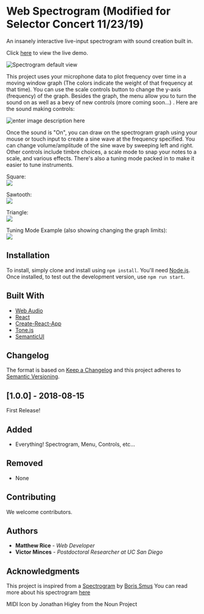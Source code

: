 ﻿# Web Spectrogram (Modified for Selector Concert 11/23/19)
An insanely interactive live-input spectrogram with sound creation built in. 

Click [here](https://spectrogram.sciencemusic.org/) to view the live demo. 


![Spectrogram default view](https://lh3.googleusercontent.com/57iLjVbwBOKjZpW-XJ6qe4S9uNAXCqPGH4P8_qnpqsxXODqqTL17dEFAGjssYW6NVuOLzB6p81dv "Spectrogram" )

This project uses your microphone data to plot frequency over time in a moving window graph (The colors indicate the weight of that frequency at that time). You can use the scale controls button to change the y-axis (frequency) of the graph. Besides the graph, the menu allow you to turn the sound on as well as a bevy of new controls (more coming soon...) . Here are the sound making controls: 

![enter image description here](https://lh3.googleusercontent.com/pZTXQ_Yxt6rbPL0v7XeAPRdynsxNMO67jQsu4tPM0qBxW5hwBswF3Em0ezsSvPRo1ccCmZz3fy3M "Spectrogram_Menu")

Once the sound is "On", you can draw on the spectrogram graph using your mouse or touch input to create a sine wave at the frequency specified. You can change volume/amplitude of the sine wave by sweeping left and right. Other controls include timbre choices, a scale mode to snap your notes to a scale, and various effects. There's also a tuning mode packed in to make it easier to tune instruments. 

Square:\
![
](https://lh3.googleusercontent.com/xGo5dNOvAAhOwFu2eUjYHOAEn8GE1l_y1p80ENIRG4HIcsbtPgl7iAqd7JcUZDS33gaW_Kfgropl "Square_Wave")

Sawtooth:\
![
](https://lh3.googleusercontent.com/8qVazrwbPwQ_C44UbO-nO0r5ITF6nEVKcosLHP0PCwr8tX2ZIBWrIfP2dTwhVWCbTGyIqUQbFzgL "Sawtooth Wave")

Triangle:\
![
](https://lh3.googleusercontent.com/DnLepvlCREk4FXiKaHhPb1flFiOer36DWRejN650HAETR-3y5HX-UweyaFPw7E1lXxw2XwJFNfLZ "Triangle_Wave")

Tuning Mode Example (also showing changing the graph limits):\
![
](https://lh3.googleusercontent.com/wkzPuWJbNyl4CV2gcuorc-nF_n4-St8B66KsldDXmR8QBS2Yaz8Ym_bVAGsiwPA_2NMbTdRtv0h7 "Tuning_Mode")

## Installation
To install, simply clone and install using `npm install`. You'll need [Node.js](https://nodejs.org/en/download/). Once installed, to test out the development version, use `npm run start`. 

## Built With

* [Web Audio](https://developer.mozilla.org/en-US/docs/Web/API/Web_Audio_API)
* [React](https://github.com/facebook/react) 
* [Create-React-App](https://github.com/facebook/create-react-app)
* [Tone.js](https://tonejs.github.io) 
* [SemanticUI](https://react.semantic-ui.com/) 

## Changelog
The format is based on [Keep a Changelog](http://keepachangelog.com/en/1.0.0/)
and this project adheres to [Semantic Versioning](http://semver.org/spec/v2.0.0.html).

## [1.0.0] - 2018-08-15
First Release!
## Added
 - Everything! Spectrogram, Menu, Controls, etc...
## Removed
 - None

## Contributing
We welcome contributors.

## Authors

* **Matthew Rice** - *Web Developer* 
*  **Victor Minces** - *Postdoctoral Researcher at UC San Diego*


## Acknowledgments
This project is inspired from a [Spectrogram](https://borismus.github.io/spectrogram/) by [Boris Smus](https://github.com/borismus)
You can read more about his spectrogram [here](http://smus.com/spectrogram-and-oscillator/)

MIDI Icon by Jonathan Higley from the Noun Project
